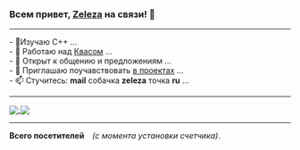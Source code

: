 ### Всем привет, **[Zeleza](https://forum.keenetic.com/profile/20603-zeleza/)** на связи! 👋

---

<div align="left" >- 🌱Изучаю C++ ...<br>
- 🔭 Работаю над <a href=https://github.com/qzeleza/kvas>Квасом</a> ...<br>
- 💬 Открыт к общению и предложениям ...<br>
- 👯 Приглашаю поучавствовать <a href=https://github.com/qzeleza?tab=repositories>в проектах</a> ...<br>
- 📫 Стучитесь: <b>mail</b> собачка <b>zeleza</b> точка <b>ru</b> ...</div>

---
    
<a href="https://github.com/anuraghazra/github-readme-stats">
  <img align="center" src="https://github-readme-stats.vercel.app/api?username=qzeleza&show_icons=true&theme=transparent&hide_border=true&custom_title=Моя&nbsp;статистика&nbsp;на&nbsp;Github&include_all_commits=false&line_height=40" />
</a>
<a href="https://github.com/anuraghazra/github-readme-stats">
  <img align="center" src="https://github-readme-stats.vercel.app/api/top-langs/?username=qzeleza&layout=default&langs_count=5&theme=transparent&hide_border=true&custom_title=Мои&nbsp;языки&nbsp;программирования&hide_rank=true" />
</a>


---

<div align="left"><b>Всего посетителей&nbsp;&nbsp;</b>
<img align="center" src="https://profile-counter.glitch.me/qzeleza/count.svg" alt="" />
<i>(с момента установки счетчика)</i>.
</div>

<!--
**qzeleza/qzeleza** is a ✨ _special_ ✨ repository because its `README.md` (this file) appears on your GitHub profile.

Here are some ideas to get you started:

- 🔭 I’m currently working on ...
- 🌱 I’m currently learning ...
- 👯 I’m looking to collaborate on ...
- 🤔 I’m looking for help with ...
- 💬 Ask me about ...
- 📫 How to reach me: ...
- 😄 Pronouns: ...
- ⚡ Fun fact: ...
-->
